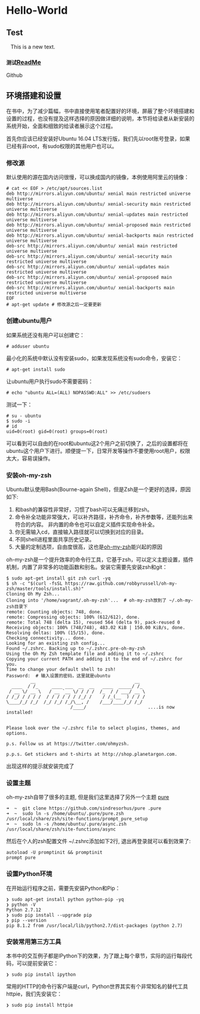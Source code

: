 # Hello-World
## Test
    This is a new text.<br>
    
### `测试`[ReadMe]() 

Github

环境搭建和设置
-----------

在书中，为了减少篇幅，书中直接使用笔者配置好的环境，屏蔽了整个环境搭建和设置的过程，也没有提及这样选择的原因做详细的说明，本节将给读者从新安装的系统开始，全面和细致的给读者展示这个过程。

首先你应该已经安装好Ubuntu 16.04 LTS发行版，我们先以root账号登录，如果已经有非root，有sudo权限的其他用户也可以。

### 修改源

默认使用的源在国内访问很慢，可以换成国内的镜像，本例使用阿里云的镜像：

```
# cat << EOF > /etc/apt/sources.list
deb http://mirrors.aliyun.com/ubuntu/ xenial main restricted universe multiverse
deb http://mirrors.aliyun.com/ubuntu/ xenial-security main restricted universe multiverse
deb http://mirrors.aliyun.com/ubuntu/ xenial-updates main restricted universe multiverse
deb http://mirrors.aliyun.com/ubuntu/ xenial-proposed main restricted universe multiverse
deb http://mirrors.aliyun.com/ubuntu/ xenial-backports main restricted universe multiverse
deb-src http://mirrors.aliyun.com/ubuntu/ xenial main restricted universe multiverse
deb-src http://mirrors.aliyun.com/ubuntu/ xenial-security main restricted universe multiverse
deb-src http://mirrors.aliyun.com/ubuntu/ xenial-updates main restricted universe multiverse
deb-src http://mirrors.aliyun.com/ubuntu/ xenial-proposed main restricted universe multiverse
deb-src http://mirrors.aliyun.com/ubuntu/ xenial-backports main restricted universe multiverse
EOF
# apt-get update # 修改源之后一定要更新
```

### 创建ubuntu用户

如果系统还没有用户可以创建它：


```
# adduser ubuntu
```

最小化的系统中默认没有安装sudo，如果发现系统没有sudo命令，安装它：

```
# apt-get install sudo
```

让ubuntu用户执行sudo不需要密码：

```
# echo "ubuntu ALL=(ALL) NOPASSWD:ALL" >> /etc/sudoers
```

测试一下：

```
# su - ubuntu
$ sudo -i
# id
uid=0(root) gid=0(root) groups=0(root)
```

可以看到可以自由的在root和ubuntu这2个用户之前切换了，之后的设置都将在ubuntu这个用户下进行。顺便提一下，日常开发等操作不要使用root用户，权限太大，容易误操作。

### 安装oh-my-zsh

Ubuntu默认使用Bash(Bourne-again Shell)，但是Zsh是一个更好的选择，原因如下:

1. 和bash的兼容性非常好，习惯了bash可以无痛迁移到zsh。
2. 命令补全功能非常强大，可以补齐路径，补齐命令，补齐参数等，还能列出来符合的内容。 非内置的命令也可以自定义插件实现命令补全。
3. 你无需输入cd，直接输入路径就可以切换到对应的目录。
4. 不同shell进程里面共享历史记录。
5. 大量的定制选项，自由度很高，这也是[oh-my-zsh](https://github.com/robbyrussell/oh-my-zsh)能兴起的原因


oh-my-zsh是一个提升效率的命令行工具，它基于zsh，可以定义主题设置，插件机制，内置了非常多的功能函数和别名。安装它需要先安装zsh和git：

```
$ sudo apt-get install git zsh curl -yq
$ sh -c "$(curl -fsSL https://raw.github.com/robbyrussell/oh-my-zsh/master/tools/install.sh)"
Cloning Oh My Zsh...
Cloning into '/home/vagrant/.oh-my-zsh'...  # oh-my-zsh放到了 ~/.oh-my-zsh目录下
remote: Counting objects: 748, done.
remote: Compressing objects: 100% (612/612), done.
remote: Total 748 (delta 15), reused 564 (delta 9), pack-reused 0
Receiving objects: 100% (748/748), 483.02 KiB | 150.00 KiB/s, done.
Resolving deltas: 100% (15/15), done.
Checking connectivity... done.
Looking for an existing zsh config...
Found ~/.zshrc. Backing up to ~/.zshrc.pre-oh-my-zsh
Using the Oh My Zsh template file and adding it to ~/.zshrc
Copying your current PATH and adding it to the end of ~/.zshrc for you.
Time to change your default shell to zsh!
Password:  # 输入设置的密码，这里就是ubuntu
         __                                     __
  ____  / /_     ____ ___  __  __   ____  _____/ /_
 / __ \/ __ \   / __ `__ \/ / / /  /_  / / ___/ __ \
/ /_/ / / / /  / / / / / / /_/ /    / /_(__  ) / / /
\____/_/ /_/  /_/ /_/ /_/\__, /    /___/____/_/ /_/
                        /____/                       ....is now installed!


Please look over the ~/.zshrc file to select plugins, themes, and options.

p.s. Follow us at https://twitter.com/ohmyzsh.

p.p.s. Get stickers and t-shirts at http://shop.planetargon.com.
```

出现这样的提示就安装完成了

### 设置主题

oh-my-zsh自带了很多的主题, 但是我们这里选择了另外一个主题 [pure](https://github.com/sindresorhus/pure)

```
➜  ~  git clone https://github.com/sindresorhus/pure .pure
➜  ~  sudo ln -s /home/ubuntu/.pure/pure.zsh /usr/local/share/zsh/site-functions/prompt_pure_setup
➜  ~  sudo ln -s /home/ubuntu/.pure/async.zsh /usr/local/share/zsh/site-functions/async
```

然后在个人的zsh配置文件 ~/.zshrc添加如下2行, 退出再登录就可以看到效果了:

```
autoload -U promptinit && promptinit
prompt pure
```

### 设置Python环境

在开始运行程序之前，需要先安装Python和Pip：

```
❯ sudo apt-get install python python-pip -yq
❯ python -V
Python 2.7.12
❯ sudo pip install --upgrade pip
❯ pip --version
pip 8.1.2 from /usr/local/lib/python2.7/dist-packages (python 2.7)
```

### 安装常用第三方工具

本书中的交互例子都是IPython下的效果，为了跟上每个章节，实际的运行每段代码，可以提前安装它：

```
❯ sudo pip install ipython
```

常用的HTTP的命令行客户端是curl，Python世界其实有个非常知名的替代工具httpie，我们先安装它：

```
❯ sudo pip install httpie
```
